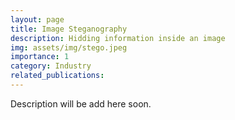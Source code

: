 ```yaml
---
layout: page
title: Image Steganography
description: Hidding information inside an image
img: assets/img/stego.jpeg
importance: 1
category: Industry
related_publications:
---
```

Description will be add here soon.
